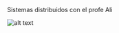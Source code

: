 Sistemas distribuidos con el profe Ali


![alt text](https://img1.picmix.com/output/pic/normal/8/6/3/8/12258368_61eb7.gif)
